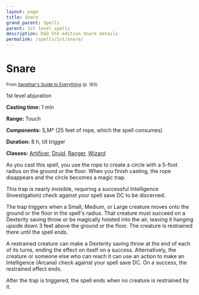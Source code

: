 ```yaml
---
layout: page
title: Snare
grand_parent: Spells
parent: 1st level spells 
description: D&D 5th edition Snare details
permalink: /spells/1st/snare/
---
```


# Snare

<small>From <a target="_blank" href="https://dnd.wizards.com/products/tabletop-games/rpg-products/xanathars-guide-everything">Xanathar's Guide to Everything</a> (p. 165)</small>

1st level abjuration

**Casting time:** 1 min

**Range:** Touch

**Components:** S,M† (25 feet of rope, which the spell consumes)

**Duration:** 8 h, till trigger

**Classes:** [Artificer](/classes/artificer/), [Druid](/classes/druid/), [Ranger](/classes/ranger/), [Wizard](/classes/wizard/)

As you cast this spell, you use the rope to create a circle with a 5-foot radius on the ground or the floor. When you finish casting, the rope disappears and the circle becomes a magic trap.

   This trap is nearly invisible, requiring a successful Intelligence (Investigation) check against your spell save DC to be discerned.

   The trap triggers when a Small, Medium, or Large creature moves onto the ground or the floor in the spell's radius. That creature must succeed on a Dexterity saving throw or be magically hoisted into the air, leaving it hanging upside down 3 feet above the ground or the floor. The creature is restrained there until the spell ends.

   A restrained creature can make a Dexterity saving throw at the end of each of its turns, ending the effect on itself on a success. Alternatively, the creature or someone else who can reach it can use an action to make an Intelligence (Arcana) check against your spell save DC. On a success, the restrained effect ends.

   After the trap is triggered, the spell ends when no creature is restrained by it.
